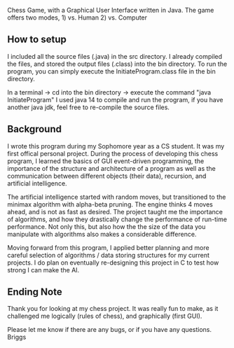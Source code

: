 Chess Game, with a Graphical User Interface written in Java.
The game offers two modes, 1) vs. Human 2) vs. Computer

How to setup
------------
I included all the source files (.java) in the src directory. I already compiled the files, and stored the output 
files (.class) into the bin directory. To run the program, you can simply execute the InitiateProgram.class
file in the bin directory.

In a terminal -> cd into the bin directory -> execute the command "java InitiateProgram"
I used java 14 to compile and run the program, if you have another java jdk, feel free to re-compile the source 
files.

Background 
----------
I wrote this program during my Sophomore year as a CS student. It was my first offical personal project. During 
the process of developing this chess program, I learned the basics of GUI event-driven programming,
the importance of the structure and architecture of a program as well as the communication between different 
objects (their data), recursion, and artificial intelligence.

The artificial intelligence started with random moves, but transitioned to the minimax algorithm with 
alpha-beta pruning. The engine thinks 4 moves ahead, and is not as fast as desired. The project taught
me the importance of algorithms, and how they drastically change the performance of run-time performance.
Not only this, but also how the the size of the data you manipulate with algorithms also makes a considerable
difference. 

Moving forward from this program, I applied better planning and more careful selection of algorithms / data
storing structures for my current projects. I do plan on eventually re-designing this project in C to test
how strong I can make the AI.

Ending Note
-----------
Thank you for looking at my chess project. It was really fun to make, as it challenged me logically (rules of chess),
and graphically (first GUI).

Please let  me know if there are any bugs, or if you have any questions. 
Briggs
